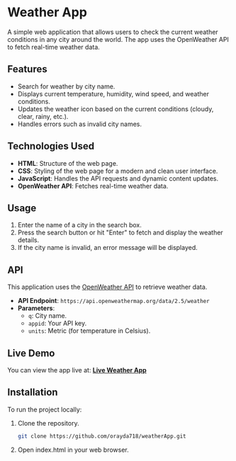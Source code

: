 # Weather App

A simple web application that allows users to check the current weather conditions in any city around the world. The app uses the OpenWeather API to fetch real-time weather data.

## Features

- Search for weather by city name.
- Displays current temperature, humidity, wind speed, and weather conditions.
- Updates the weather icon based on the current conditions (cloudy, clear, rainy, etc.).
- Handles errors such as invalid city names.

## Technologies Used

- **HTML**: Structure of the web page.
- **CSS**: Styling of the web page for a modern and clean user interface.
- **JavaScript**: Handles the API requests and dynamic content updates.
- **OpenWeather API**: Fetches real-time weather data.

## Usage

1. Enter the name of a city in the search box.
2. Press the search button or hit "Enter" to fetch and display the weather details.
3. If the city name is invalid, an error message will be displayed.

## API

This application uses the [OpenWeather API](https://openweathermap.org/) to retrieve weather data.

- **API Endpoint**: `https://api.openweathermap.org/data/2.5/weather`
- **Parameters**:
  - `q`: City name.
  - `appid`: Your API key.
  - `units`: Metric (for temperature in Celsius).

## Live Demo

You can view the app live at: **[Live Weather App](https://orayda718.github.io/weatherApp/)**

## Installation

To run the project locally:

1. Clone the repository.
   ```bash
   git clone https://github.com/orayda718/weatherApp.git
2. Open index.html in your web browser.